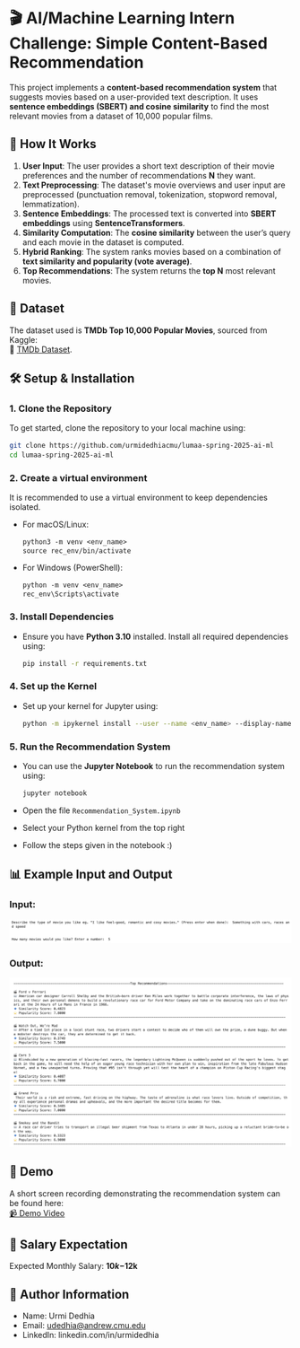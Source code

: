 # 🎬 AI/Machine Learning Intern Challenge: Simple Content-Based Recommendation

This project implements a **content-based recommendation system** that suggests movies based on a user-provided text description. It uses **sentence embeddings (SBERT) and cosine similarity** to find the most relevant movies from a dataset of 10,000 popular films.


## **🚀 How It Works**
1. **User Input**: The user provides a short text description of their movie preferences and the number of recommendations **N** they want.
2. **Text Preprocessing**: The dataset's movie overviews and user input are preprocessed (punctuation removal, tokenization, stopword removal, lemmatization).
3. **Sentence Embeddings**: The processed text is converted into **SBERT embeddings** using **SentenceTransformers**.
4. **Similarity Computation**: The **cosine similarity** between the user’s query and each movie in the dataset is computed.
5. **Hybrid Ranking**: The system ranks movies based on a combination of **text similarity and popularity (vote average)**.
6. **Top Recommendations**: The system returns the **top N** most relevant movies.


## 📂 Dataset
The dataset used is **TMDb Top 10,000 Popular Movies**, sourced from Kaggle:  
🔗 [TMDb Dataset](https://www.kaggle.com/datasets/sankha1998/tmdb-top-10000-popular-movies-dataset).


## 🛠 Setup & Installation

### 1. Clone the Repository
To get started, clone the repository to your local machine using:

```bash
git clone https://github.com/urmidedhiacmu/lumaa-spring-2025-ai-ml
cd lumaa-spring-2025-ai-ml
```

### 2. Create a virtual environment
It is recommended to use a virtual environment to keep dependencies isolated.
- For macOS/Linux:

   ```
   python3 -m venv <env_name>
   source rec_env/bin/activate
   ```
- For Windows (PowerShell):

   ```
   python -m venv <env_name>
   rec_env\Scripts\activate
   ```

### 3. Install Dependencies
- Ensure you have **Python 3.10** installed. Install all required dependencies using:

   ```bash
   pip install -r requirements.txt
   ```


### 4. Set up the Kernel
- Set up your kernel for Jupyter using:

   ```bash
   python -m ipykernel install --user --name <env_name> --display-name "<Python (env_name)>"
   ```

### 5. Run the Recommendation System  
- You can use the **Jupyter Notebook** to run the recommendation system using:

   ```bash
   jupyter notebook
   ```
- Open the file `Recommendation_System.ipynb` 
- Select your Python kernel from the top right
- Follow the steps given in the notebook :)

## 📊 Example Input and Output
### Input:
![Demo Image](Input.png "Input")

### Output:
![Demo Image](Output.png "Output")

## 🎥 Demo  
A short screen recording demonstrating the recommendation system can be found here:  
[📹 Demo Video](https://drive.google.com/file/d/1XVGG6QJxW7CaY2ImjF2fz5dmVDkw6Mwp/view?usp=sharing)

## 💼 Salary Expectation
Expected Monthly Salary: **$10k-$12k**

## 📝 Author Information
- Name: Urmi Dedhia
- Email: udedhia@andrew.cmu.edu
- LinkedIn: linkedin.com/in/urmidedhia